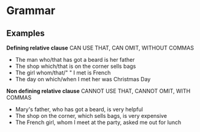 # Grammar
## Examples
**Defining relative clause**
CAN USE THAT, CAN OMIT, WITHOUT COMMAS
- The man who/that has got a beard is her father
- The shop which/that is on the corner sells bags
- The girl whom/that/" " I met is French
- The day on which/when I met her was Christmas Day

**Non defining relative clause**
CANNOT USE THAT, CANNOT OMIT, WITH COMMAS

- Mary's father, who has got a beard, is very helpful
- The shop on the corner, which sells bags, is very expensive
- The French girl, whom I meet at the party, asked me out for lunch
